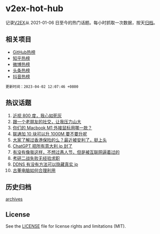 # v2ex-hot-hub

 记录[V2EX](https://www.v2ex.com/)从 2021-01-06 日至今的热门话题。每小时抓取一次数据，按天[归档](archives)。
 
 ## 相关项目

- [GitHub热榜](https://github.com/lonnyzhang423/github-hot-hub)
- [知乎热榜](https://github.com/lonnyzhang423/zhihu-hot-hub)
- [微博热榜](https://github.com/lonnyzhang423/weibo-hot-hub)
- [头条热榜](https://github.com/lonnyzhang423/toutiao-hot-hub)
- [抖音热榜](https://github.com/lonnyzhang423/douyin-hot-hub)


 `更新时间：2023-04-02 12:07:46 +0800`

## 热议话题

1. [近视 800 度，我心如死灰](https://www.v2ex.com/t/929016)
1. [跟一个老朋友的社交，让我压力山大](https://www.v2ex.com/t/929039)
1. [你们的 Macbook M1 外接鼠标用哪一款？](https://www.v2ex.com/t/929028)
1. [联通加 10 块可以升 1000M 要不要升呢](https://www.v2ex.com/t/929002)
1. [大家了解过香港保险的么？最近被安利了，挺上头](https://www.v2ex.com/t/929066)
1. [ChatGPT 把所有意大利 ip 封了](https://www.v2ex.com/t/928995)
1. [有没有像我这样，不想过愚人节，但是被互联网逼着过的](https://www.v2ex.com/t/928959)
1. [考研二战失败无经验求职](https://www.v2ex.com/t/928961)
1. [DDNS 有没有方法可以隐藏真实 ip](https://www.v2ex.com/t/929033)
1. [古董电脑如何合理利用](https://www.v2ex.com/t/929012)

## 历史归档

[archives](archives)

## License

See the [LICENSE](LICENSE) file for license rights and limitations (MIT).
